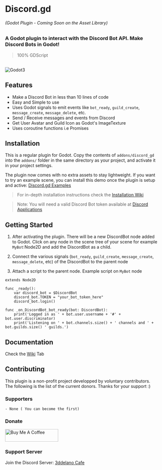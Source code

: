 Discord.gd
=========================================
###### (Godot Plugin - Coming Soon on the Asset Library)


### A Godot plugin to interact with the Discord Bot API. Make Discord Bots in Godot!

> 100% GDScript

<br>
<img alt="Godot3" src="https://img.shields.io/badge/-Godot 3.x-478CBF?style=for-the-badge&logo=godotengine&logoWidth=20&logoColor=white" />

Features
--------------

- Make a Discord Bot in less than 10 lines of code
- Easy and Simple to use
- Uses Godot signals to emit events like `bot_ready`, `guild_create`, `message_create`, `message_delete`, etc.
- Send / Receive messages and events from Discord
- Get User Avatar and Guild Icon as Godot's ImageTexture
- Uses coroutine functions i.e Promises


Installation
--------------

This is a regular plugin for Godot.
Copy the contents of `addons/discord_gd` into the `addons/` folder in the same directory as your project, and activate it in your project settings.

The plugin now comes with no extra assets to stay lightweight.
If you want to try an example scene, you can install this demo once the plugin is setup and active: [Discord.gd Examples](https://github.com/3ddelano/discord_gd_examples)

> For in-depth installation instructions check the [Installation Wiki](https://github.com/3ddelano/discord.gd/wiki/Installation)

> Note: You will need a valid Discord Bot token available at [Discord Applications](https://discord.com/developers/applications)


Getting Started
----------

1. After activating the plugin. There will be a new DiscordBot node added to Godot.
Click on any node in the scene tree of your scene for example `MyBot`:Node2D and add the DiscordBot as a child.

2. Connect the various signals (`bot_ready`, `guild_create`, `message_create`, `message_delete`, etc) of the DiscordBot to the parent node

3. Attach a script to the parent node.
Example script on `MyBot` node

```GDScript
extends Node2D

func _ready():
	var discord_bot = $DiscordBot
	discord_bot.TOKEN = "your_bot_token_here"
	discord_bot.login()
	
func _on_DiscordBot_bot_ready(bot: DiscordBot):
	print('Logged in as ' + bot.user.username + '#' + bot.user.discriminator)
	print('Listening on ' + bot.channels.size() + ' channels and ' + bot.guilds.size() ' guilds.')

```

Documentation
----------

Check the [Wiki](https://github.com/3ddelano/wiki) Tab


Contributing
-----------

This plugin is a non-profit project developped by voluntary contributors. The following is the list of the current donors.
Thanks for your support :)

### Supporters

```
- None ( You can become the first)
```

### Donate
<a href="https://www.buymeacoffee.com/3ddelano" target="_blank"><img height="41" width="174" src="https://cdn.buymeacoffee.com/buttons/v2/default-red.png" alt="Buy Me A Coffee" width="150" ></a>

### Support Server
Join the Discord Server: [3ddelano Cafe](https://discord.gg/FZY9TqW)